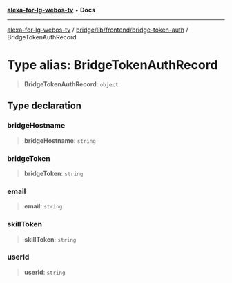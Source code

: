 [**alexa-for-lg-webos-tv**](../../../../../README.md) • **Docs**

***

[alexa-for-lg-webos-tv](../../../../../modules.md) / [bridge/lib/frontend/bridge-token-auth](../README.md) / BridgeTokenAuthRecord

# Type alias: BridgeTokenAuthRecord

> **BridgeTokenAuthRecord**: `object`

## Type declaration

### bridgeHostname

> **bridgeHostname**: `string`

### bridgeToken

> **bridgeToken**: `string`

### email

> **email**: `string`

### skillToken

> **skillToken**: `string`

### userId

> **userId**: `string`
